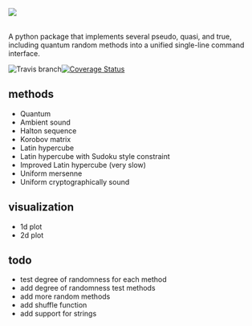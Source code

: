<img src=https://image.ibb.co/b1P0de/Screen_Shot_2018_09_30_at_4_36_27_PM.png align=left><br><br>

A python package that implements several pseudo, quasi, and true, including quantum random methods into a unified single-line command interface.

![Travis branch](https://img.shields.io/travis/autonomio/chances/master.svg)[![Coverage Status](https://coveralls.io/repos/github/autonomio/chances/badge.svg?branch=master)](https://coveralls.io/github/autonomio/chances?branch=master)

## methods

- Quantum
- Ambient sound
- Halton sequence
- Korobov matrix
- Latin hypercube
- Latin hypercube with Sudoku style constraint
- Improved Latin hypercube (very slow)
- Uniform mersenne
- Uniform cryptographically sound

## visualization

- 1d plot
- 2d plot

## todo

- test degree of randomness for each method
- add degree of randomness test methods
- add more random methods
- add shuffle function
- add support for strings
